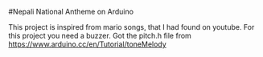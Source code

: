 #Nepali National Antheme on Arduino

This project is inspired from mario songs, that I had found on youtube. For this project you need a buzzer.
Got the pitch.h file from https://www.arduino.cc/en/Tutorial/toneMelody


